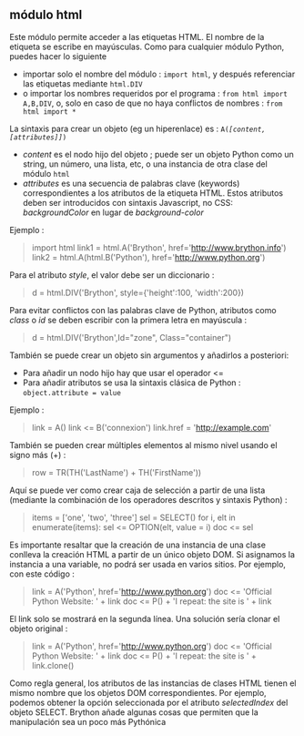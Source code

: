 módulo html
-----------

Este módulo permite acceder a las etiquetas HTML. El nombre de la etiqueta se escribe en mayúsculas. Como para cualquier módulo Python, puedes hacer lo siguiente

- importar solo el nombre del m&oacute;dulo : `import html`, y despu&eacute;s referenciar las etiquetas mediante `html.DIV`
- o importar los nombres requeridos por el programa : `from html import A,B,DIV`, o, solo en caso de que no haya conflictos de nombres : `from html import *`

La sintaxis para crear un objeto (eg un hiperenlace) es :
<code>A(*[content,[attributes]]*)</code>

- _content_ es el nodo hijo del objeto ; puede ser un objeto Python como un string, un número, una lista, etc, o una instancia de otra clase del módulo `html`
- _attributes_ es una secuencia de palabras clave (keywords) correspondientes a los atributos de la etiqueta HTML. Estos atributos deben ser introducidos con sintaxis Javascript, no CSS: _backgroundColor_ en lugar de _background-color_

Ejemplo :

>    import html
>    link1 = html.A('Brython', href='http://www.brython.info')
>    link2 = html.A(html.B('Python'), href='http://www.python.org')

Para el atributo _style_, el valor debe ser un diccionario :

>    d = html.DIV('Brython', style={'height':100, 'width':200})

Para evitar conflictos con las palabras clave de Python, atributos como _class_ o _id_ se deben escribir con la primera letra en may&uacute;scula :

>    d = html.DIV('Brython',Id="zone", Class="container")

Tambi&eacute;n se puede crear un objeto sin argumentos y a&ntilde;adirlos a posteriori:

- Para a&ntilde;adir un nodo hijo hay que usar el operador <=
- Para a&ntilde;adir atributos se usa la sintaxis cl&aacute;sica de Python : `object.attribute = value`

Ejemplo :

>    link = A()
>    link <= B('connexion')
>    link.href = 'http://example.com'

Tambi&eacute;n se pueden crear m&uacute;ltiples elementos al mismo nivel usando el signo m&aacute;s (+) :

>    row = TR(TH('LastName') + TH('FirstName'))

Aqu&iacute; se puede ver como crear caja de selecci&oacute;n a partir de una lista (mediante la combinaci&oacute;n de los operadores descritos y sintaxis Python) :

>    items = ['one', 'two', 'three']
>    sel = SELECT()
>    for i, elt in enumerate(items):
>        sel <= OPTION(elt, value = i)
>    doc <= sel

Es importante resaltar que la creaci&oacute;n de una instancia de una clase conlleva la creaci&oacute;n HTML a partir de un &uacute;nico objeto DOM. Si asignamos la instancia a una variable, no podr&aacute; ser usada en varios sitios. Por ejemplo, con este c&oacute;digo :

>    link = A('Python', href='http://www.python.org')
>    doc <= 'Official Python Website: ' + link
>    doc <= P() + 'I repeat: the site is ' + link

El link solo se mostrar&aacute; en la segunda l&iacute;nea. Una soluci&oacute;n ser&iacute;a clonar el objeto original :

>    link = A('Python', href='http://www.python.org')
>    doc <= 'Official Python Website: ' + link
>    doc <= P() + 'I repeat: the site is ' + link.clone()

Como regla general, los atributos de las instancias de clases HTML tienen el mismo nombre que los objetos DOM correspondientes. Por ejemplo, podemos obtener la opci&oacute;n seleccionada por el atributo _selectedIndex_ del objeto SELECT. Brython a&ntilde;ade algunas cosas que permiten que la manipulaci&oacute;n sea un poco m&aacute;s Pyth&oacute;nica

